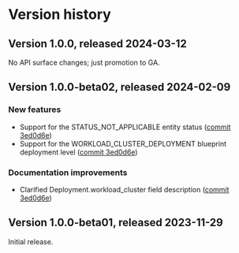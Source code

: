 # Version history

## Version 1.0.0, released 2024-03-12

No API surface changes; just promotion to GA.

## Version 1.0.0-beta02, released 2024-02-09

### New features

- Support for the STATUS_NOT_APPLICABLE entity status ([commit 3ed0d6e](https://github.com/googleapis/google-cloud-dotnet/commit/3ed0d6e2ca08efaccda007c0b7de3cdf0cf7cde0))
- Support for the WORKLOAD_CLUSTER_DEPLOYMENT blueprint deployment level ([commit 3ed0d6e](https://github.com/googleapis/google-cloud-dotnet/commit/3ed0d6e2ca08efaccda007c0b7de3cdf0cf7cde0))

### Documentation improvements

- Clarified Deployment.workload_cluster field description ([commit 3ed0d6e](https://github.com/googleapis/google-cloud-dotnet/commit/3ed0d6e2ca08efaccda007c0b7de3cdf0cf7cde0))
## Version 1.0.0-beta01, released 2023-11-29

Initial release.
